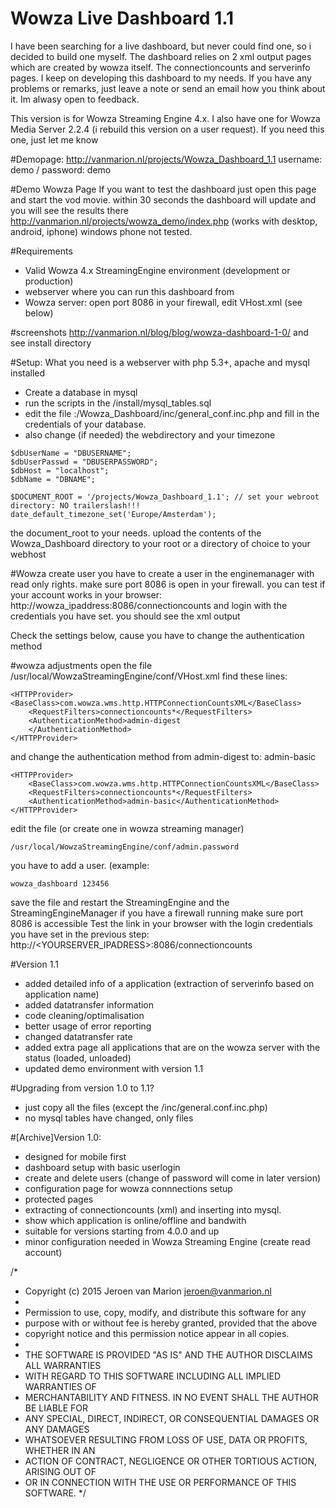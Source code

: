 # Wowza Live Dashboard 1.1
I have been searching for a live dashboard, but never could find one, so i decided to build one myself. 
The dashboard relies on 2 xml output pages which are created by wowza itself. The connectioncounts and serverinfo pages. I keep on developing this dashboard to my needs.
If you have any problems or remarks, just leave a note or send an email how you think about it. Im alwasy open to feedback.

This version is for Wowza Streaming Engine 4.x. I also have one for Wowza Media Server 2.2.4 (i rebuild this version on a user request). If you need this one, just let me know

#Demopage:
http://vanmarion.nl/projects/Wowza_Dashboard_1.1
username: demo / password: demo

#Demo Wowza Page
If you want to test the dashboard just open this page and start the vod movie. within 30 seconds the dashboard will update and you will see the results there
http://vanmarion.nl/projects/wowza_demo/index.php
(works with desktop, android, iphone) windows phone not tested.

#Requirements
- Valid Wowza 4.x StreamingEngine environment (development or production)
- webserver where you can run this dashboard from
- Wowza server: open port 8086 in your firewall, edit VHost.xml (see below)

#screenshots 
http://vanmarion.nl/blog/blog/wowza-dashboard-1-0/
and see install directory

#Setup:
What you need is a webserver with php 5.3+, apache and mysql installed
- Create a database in mysql
- run the scripts in the /install/mysql_tables.sql
- edit the file :/Wowza_Dashboard/inc/general_conf.inc.php and fill in the credentials of your database.
- also change (if needed) the webdirectory and your timezone
```
$dbUserName = "DBUSERNAME"; 
$dbUserPasswd = "DBUSERPASSWORD"; 
$dbHost = "localhost"; 
$dbName = "DBNAME"; 

$DOCUMENT_ROOT = '/projects/Wowza_Dashboard_1.1'; // set your webroot directory: NO trailerslash!!!
date_default_timezone_set('Europe/Amsterdam');
```
the document_root to your needs.
upload the contents of the Wowza_Dashboard directory to your root or a directory of choice to your webhost

#Wowza create user
you have to create a user in the enginemanager with read only rights.
make sure port 8086 is open in your firewall. 
you can test if your account works in your browser:
http://wowza_ipaddress:8086/connectioncounts
and login with the credentials you have set. you should see the xml output

Check the settings below, cause you have to change the authentication method

#wowza adjustments
open the file /usr/local/WowzaStreamingEngine/conf/VHost.xml
find these lines:
```
<HTTPProvider>
<BaseClass>com.wowza.wms.http.HTTPConnectionCountsXML</BaseClass>
	<RequestFilters>connectioncounts*</RequestFilters>
	<AuthenticationMethod>admin-digest
	</AuthenticationMethod>
</HTTPProvider>
```
and change the authentication method from admin-digest 
to:
admin-basic
```
<HTTPProvider>
	<BaseClass>com.wowza.wms.http.HTTPConnectionCountsXML</BaseClass>
	<RequestFilters>connectioncounts*</RequestFilters>
	<AuthenticationMethod>admin-basic</AuthenticationMethod>
</HTTPProvider>
```

edit the file (or create one in wowza streaming manager)
```
/usr/local/WowzaStreamingEngine/conf/admin.password 
```
you have to add a user.
(example:
```
wowza_dashboard 123456
```
save the file and restart the StreamingEngine and the StreamingEngineManager
if you have a firewall running make sure port 8086 is accessible
Test the link in your browser with the login credentials you have set in the previous step:
http://<YOURSERVER_IPADRESS>:8086/connectioncounts

#Version 1.1
- added detailed info of a application (extraction of serverinfo based on application name)
- added datatransfer information
- code cleaning/optimalisation
- better usage of error reporting
- changed datatransfer rate
- added extra page all applications that are on the wowza server with the status (loaded, unloaded)
- updated demo environment with version 1.1

#Upgrading from version 1.0 to 1.1?
- just copy all the files (except the /inc/general.conf.inc.php)
- no mysql tables have changed, only files

#[Archive]Version 1.0:
- designed for mobile first
- dashboard setup with basic userlogin
- create and delete users (change of password will come in later version)
- configuration page for wowza connnections setup
- protected pages
- extracting of connectioncounts (xml) and inserting into mysql. 
- show which application is online/offline and bandwith 
- suitable for versions starting from 4.0.0 and up
- minor configuration needed in Wowza Streaming Engine (create read account)


/*
 * Copyright (c) 2015 Jeroen van Marion <jeroen@vanmarion.nl>
 *
 * Permission to use, copy, modify, and distribute this software for any
 * purpose with or without fee is hereby granted, provided that the above
 * copyright notice and this permission notice appear in all copies.
 *
 * THE SOFTWARE IS PROVIDED "AS IS" AND THE AUTHOR DISCLAIMS ALL WARRANTIES
 * WITH REGARD TO THIS SOFTWARE INCLUDING ALL IMPLIED WARRANTIES OF
 * MERCHANTABILITY AND FITNESS. IN NO EVENT SHALL THE AUTHOR BE LIABLE FOR
 * ANY SPECIAL, DIRECT, INDIRECT, OR CONSEQUENTIAL DAMAGES OR ANY DAMAGES
 * WHATSOEVER RESULTING FROM LOSS OF USE, DATA OR PROFITS, WHETHER IN AN
 * ACTION OF CONTRACT, NEGLIGENCE OR OTHER TORTIOUS ACTION, ARISING OUT OF
 * OR IN CONNECTION WITH THE USE OR PERFORMANCE OF THIS SOFTWARE.
 */